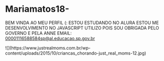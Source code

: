 # Mariamatos18- 
BEM VINDA AO MEU PERFIL (:
ESTOU ESTUDANDO NO ALURA
ESTOU ME DESENVOLVIMENTO NO JAVASCRIPT
UTILIZO POIS SOU OBRIGADA PELO GOVERNO E PELA ANNE 
EMAIL: 00001116588584sp@al.educacao.sp.gov.br
<div>
![](https://www.justrealmoms.com.br/wp-content/uploads/2015/10/criancas_chorando-just_real_moms-12.jpg)
